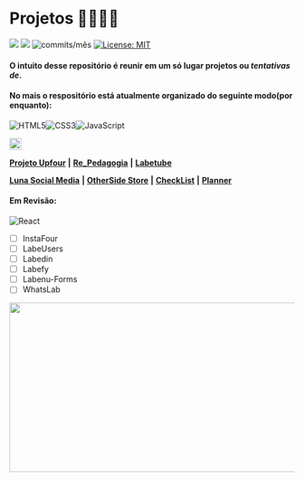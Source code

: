 # Projetos 🚧🚧🚧🚧
<img src="https://img.shields.io/github/languages/count/Pereira-Araujo/Projetos?style=flat-square"/> <img src="https://img.shields.io/github/last-commit/Pereira-Araujo/Projetos?style=flat-square"/> <img alt="commits/mês" src="https://img.shields.io/github/commit-activity/m/Pereira-Araujo/Projetos?style=flat-square"/> [![License: MIT](https://img.shields.io/badge/License-MIT-yellow.svg)](https://opensource.org/licenses/MIT)

#### O intuito desse repositório é reunir em um só lugar projetos ou *tentativas de*.

#### No mais o respositório está atualmente organizado do seguinte modo(por enquanto):


<img alt="HTML5" src="https://img.shields.io/badge/html5%20-%23E34F26.svg?&style=for-the-badge&logo=html5&logoColor=white"/><img alt="CSS3" src="https://img.shields.io/badge/css3%20-%231572B6.svg?&style=for-the-badge&logo=css3&logoColor=white"/><img alt="JavaScript" src="https://img.shields.io/badge/javascript%20-%23323330.svg?&style=for-the-badge&logo=javascript&logoColor=%23F7DF1E"/>

<img height="21" src="https://img.shields.io/badge/CRIADOS%20EM-2020-blue.svg?style=flat-square" alt="CRIADOS EM 2020">


 [**Projeto Upfour**](https://github.com/Pereira-Araujo/Projetos/tree/main/Projetos_Vanilla/projetoUpfour) **|** [**Re_Pedagogia**](https://github.com/Pereira-Araujo/Projetos/tree/main/Projetos_Vanilla/Re_Pedagogia) **|** [**Labetube**](https://github.com/Pereira-Araujo/Projetos/tree/main/Projetos_Vanilla/Labetube)

[**Luna Social Media**](https://github.com/Pereira-Araujo/Projetos/tree/main/Projetos_Vanilla/LunaSocialMedia) **|**  [**OtherSide Store**](https://github.com/Pereira-Araujo/Projetos/tree/main/Projetos_Vanilla/OtherSide_Store) **|** [**CheckList**](https://github.com/Pereira-Araujo/Projetos/tree/main/Projetos_Vanilla/CheckList) **|** [**Planner**](https://github.com/Pereira-Araujo/Projetos/tree/main/Projetos_Vanilla/planner)

#### Em Revisão:


<img alt="React" src="https://img.shields.io/badge/react%20-%2320232a.svg?&style=for-the-badge&logo=react&logoColor=%2361DAFB"/>

 - [ ] InstaFour
 - [ ] LabeUsers
 - [ ] Labedin
 - [ ] Labefy
 - [ ] Labenu-Forms
 - [ ] WhatsLab
 <img width=600 height=300 src="https://codinginfinite.com/wp-content/uploads/2019/05/maxresdefault-1.jpg">




